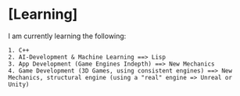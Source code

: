 # [Learning]
I am currently learning the following:
```
1. C++
2. AI-Development & Machine Learning ==> Lisp
3. App Development (Game Engines Indepth) ==> New Mechanics
4. Game Development (3D Games, using consistent engines) ==> New Mechanics, structural engine (using a "real" engine => Unreal or Unity)
```
